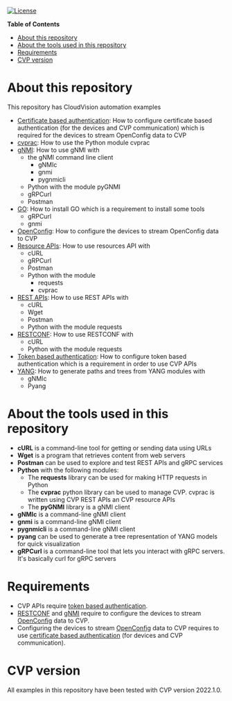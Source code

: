 [![License](https://img.shields.io/badge/license-Apache%202.0-brightgreen.svg)](https://github.com/ksator/cloudvision-automation/blob/master/LICENSE)

**Table of Contents**

- [About this repository](#about-this-repository)
- [About the tools used in this repository](#about-the-tools-used-in-this-repository)
- [Requirements](#requirements)
- [CVP version](#cvp-version)

# About this repository

This repository has CloudVision automation examples

- [Certificate based authentication](Certificate%20based%20authentication): How to configure certificate based authentication (for the devices and CVP communication) which is required for the devices to stream OpenConfig data to CVP
- [cvprac](cvprac/): How to use the Python module cvprac
- [gNMI](gNMI/): How to use gNMI with
  - the gNMI command line client
    - gNMIc
    - gnmi
    - pygnmicli  
  - Python with the module pyGNMI
  - gRPCurl
  - Postman
- [GO](GO.md): How to install GO which is a requirement to install some tools
  - gRPCurl
  - gnmi
- [OpenConfig](OpenConfig/): How to configure the devices to stream OpenConfig data to CVP
- [Resource APIs](Resource%20APIs/): How to use resources API with
  - cURL
  - gRPCurl
  - Postman
  - Python with the module
    - requests
    - cvprac
- [REST APIs](REST%20APIs/): How to use REST APIs with
  - cURL
  - Wget
  - Postman
  - Python with the module requests
- [RESTCONF](RESTCONF/): How to use RESTCONF with
  - cURL
  - Python with the module requests
- [Token based authentication](Token%20based%20authentication/): How to configure token based authentication which is a requirement in order to use CVP APIs
- [YANG](YANG/): How to generate paths and trees from YANG modules with
  - gNMIc
  - Pyang

# About the tools used in this repository

- **cURL** is a command-line tool for getting or sending data using URLs
- **Wget** is a program that retrieves content from web servers
- **Postman** can be used to explore and test REST APIs and gRPC services
- **Python** with the following modules:
  - The **requests** library can be used for making HTTP requests in Python
  - The **cvprac** python library can be used to manage CVP. cvprac is written using CVP REST APIs an CVP resource APIs
  - The **pyGNMI** library is a gNMI client
- **gNMIc** is a command-line gNMI client
- **gnmi** is a command-line gNMI client
- **pygnmicli** is a command-line gNMI client
- **pyang** can be used to generate a tree representation of YANG models for quick visualization
- **gRPCurl** is a command-line tool that lets you interact with gRPC servers. It's basically curl for gRPC servers  

# Requirements

- CVP APIs require [token based authentication](Token%20based%20authentication).  
- [RESTCONF](RESTCONF) and [gNMI](gNMI) require to configure the devices to stream [OpenConfig](OpenConfig) data to CVP.  
- Configuring the devices to stream [OpenConfig](OpenConfig) data to CVP requires to use [certificate based authentication](Certificate%20based%20authentication/) (for devices and CVP communication).
  
# CVP version

All examples in this repository have been tested with CVP version 2022.1.0.
